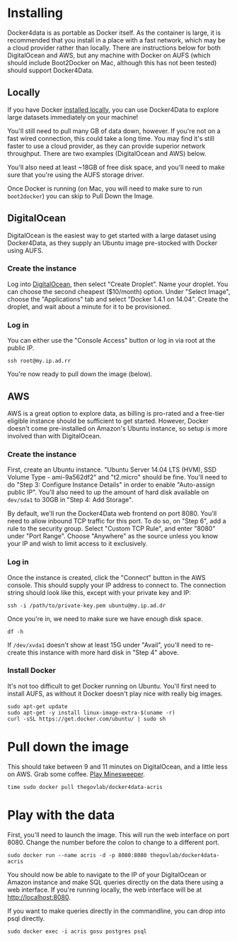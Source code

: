 <!-- 
.. title: Using Docker4Data
.. slug: docs
.. date: 2015-02-04 16:32:07 UTC-05:00
.. tags: 
.. link: 
.. description: 
.. type: text
-->

# Installing

Docker4data is as portable as Docker itself.  As the container is large, it is
recommended that you install in a place with a fast network, which may be
a cloud provider rather than locally.  There are instructions below for both
DigitalOcean and AWS, but any machine with Docker on AUFS (which should include
Boot2Docker on Mac, although this has not been tested) should support
Docker4Data.

## Locally

If you have Docker [installed locally][], you can use Docker4Data to explore
large datasets immediately on your machine!

  [installed locally]: http://docs.docker.com/installation/

You'll still need to pull many GB of data down, however.  If you're not on
a fast wired connection, this could take a long time.  You may find it's still
faster to use a cloud provider, as they can provide superior network
throughput.  There are two examples (DigitalOcean and AWS) below.

You'll also need at least ~18GB of free disk space, and you'll need to make
sure that you're using the AUFS storage driver.

Once Docker is running (on Mac, you will need to make sure to run
`boot2docker`) you can skip to Pull Down the Image.

## DigitalOcean

DigitalOcean is the easiest way to get started with a large dataset using
Docker4Data, as they supply an Ubuntu image pre-stocked with Docker using AUFS.

### Create the instance

Log into [DigitalOcean][], then select "Create Droplet".  Name your droplet.
You can choose the second cheapest ($10/month) option.  Under "Select Image",
choose the "Applications" tab and select "Docker 1.4.1 on 14.04".  Create the
droplet, and wait about a minute for it to be provisioned.

  [DigitalOcean]: https://www.digitalocean.com

### Log in

You can either use the "Console Access" button or log in via root at the public
IP.

```
ssh root@my.ip.ad.rr
```

You're now ready to pull down the image (below).

## AWS

AWS is a great option to explore data, as billing is pro-rated and a free-tier
eligible instance should be sufficient to get started.  However, Docker doesn't
come pre-installed on Amazon's Ubuntu instance, so setup is more involved than
with DigitalOcean.

### Create the instance

First, create an Ubuntu instance. "Ubuntu Server 14.04 LTS (HVM), SSD Volume
Type - ami-9a562df2" and "t2.micro" should be fine.  You'll need to do "Step 3:
Configure Instance Details" in order to enable "Auto-assign public IP".  You'll
also need to up the amount of hard disk available on `dev/sda1` to 30GB in
"Step 4: Add Storage".

By default, we'll run the Docker4Data web frontend on port 8080.  You'll need
to allow inbound TCP traffic for this port.  To do so, on "Step 6", add a rule
to the security group.  Select "Custom TCP Rule", and enter "8080" under "Port
Range".  Choose "Anywhere" as the source unless you know your IP and wish to
limit access to it exclusively.

### Log in

Once the instance is created, click the "Connect" button in the AWS console.
This should supply your IP address to connect to.  The connection string should
look like this, except with your private key and IP:

```
ssh -i /path/to/private-key.pem ubuntu@my.ip.ad.dr
```

Once you're in, we need to make sure we have enough disk space.

```
df -h
```

If `/dev/xvda1` doesn't show at least 15G under "Avail", you'll need to
re-create this instance with more hard disk in "Step 4" above.

### Install Docker

It's not too difficult to get Docker running on Ubuntu.  You'll first need to
install AUFS, as without it Docker doesn't play nice with really big images.

```
sudo apt-get update
sudo apt-get -y install linux-image-extra-$(uname -r)
curl -sSL https://get.docker.com/ubuntu/ | sudo sh
```

# Pull down the image

This should take between 9 and 11 minutes on DigitalOcean, and a little less on
AWS.  Grab some coffee.  [Play Minesweeper](http://play-minesweeper.com/).

```
time sudo docker pull thegovlab/docker4data-acris
```

# Play with the data

First, you'll need to launch the image.  This will run the web interface on
port 8080.  Change the number before the colon to change to a different port.

```
sudo docker run --name acris -d -p 8080:8080 thegovlab/docker4data-acris
```

You should now be able to navigate to the IP of your DigitalOcean or Amazon
instance and make SQL queries directly on the data there using a web interface.
If you're running locally, the web interface will be at
[http://localhost:8080](http://localhost:8080).

If you want to make queries directly in the commandline, you can drop into psql
directly.

```
sudo docker exec -i acris gosu postgres psql
```

